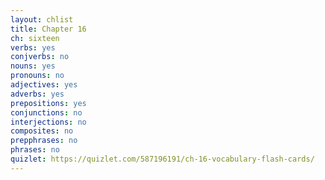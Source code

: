 ```yaml
---
layout: chlist
title: Chapter 16
ch: sixteen
verbs: yes
conjverbs: no
nouns: yes
pronouns: no
adjectives: yes
adverbs: yes
prepositions: yes
conjunctions: no
interjections: no
composites: no
prepphrases: no
phrases: no
quizlet: https://quizlet.com/587196191/ch-16-vocabulary-flash-cards/
---
```


